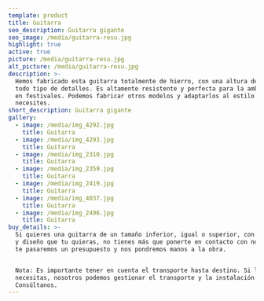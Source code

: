 ```yaml
---
template: product
title: Guitarra
seo_description: Guitarra gigante
seo_image: /media/guitarra-resu.jpg
highlight: true
active: true
picture: /media/guitarra-resu.jpg
alt_picture: /media/guitarra-resu.jpg
description: >-
  Hemos fabricado esta guitarra totalmente de hierro, con una altura de 4.7m y
  todo tipo de detalles. Es altamente resistente y perfecta para la ambientación
  en festivales. Podemos fabricar otros modelos y adaptarlos al estilo que
  necesites.
short_description: Guitarra gigante
gallery:
  - image: /media/img_4292.jpg
    title: Guitarra
  - image: /media/img_4293.jpg
    title: Guitarra
  - image: /media/img_2310.jpg
    title: Guitarra
  - image: /media/img_2359.jpg
    title: Guitarra
  - image: /media/img_2419.jpg
    title: Guitarra
  - image: /media/img_4037.jpg
    title: Guitarra
  - image: /media/img_2496.jpg
    title: Guitarra
buy_details: >-
  Si quieres una guitarra de un tamaño inferior, igual o superior, con el estilo
  y diseño que tu quieras, no tienes más que ponerte en contacto con nosotros,
  te pasaremos un presupuesto y nos pondremos manos a la obra.


  Nota: Es importante tener en cuenta el transporte hasta destino. Si lo
  necesitas, nosotros podemos gestionar el transporte y la instalación.
  Consúltanos.
---
```

